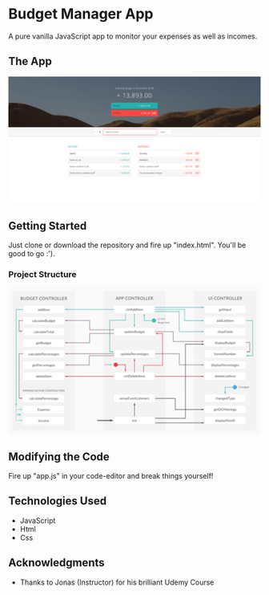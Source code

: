 # Budget Manager App
 A pure vanilla JavaScript app to monitor your expenses as well as incomes.
 
## The App
![App Screenshot](https://github.com/ambujbhog/budget-manager-app/blob/master/screenshots/Screen%20Shot%202018-11-17%20at%202.17.30%20AM.png)

## Getting Started

Just clone or download the repository and fire up "index.html". You'll be good to go :').

### Project Structure
![Project Structure](https://github.com/ambujbhog/budget-manager-app/blob/master/screenshots/Screen%20Shot%202018-11-17%20at%201.55.10%20AM.png)


## Modifying the Code

Fire up "app.js" in your code-editor and break things yourself!


## Technologies Used

* JavaScript
* Html
* Css


## Acknowledgments

* Thanks to Jonas (Instructor) for his brilliant Udemy Course
